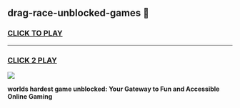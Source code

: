 
## drag-race-unblocked-games 👋
<h3>
<a href="https://premium.freeplayer.one?title=drag-race-unblocked-games&ref=14F">CLICK TO PLAY</a></h3>
<hr>

<h3>
<a href="https://premium.freeplayer.one?title=drag-race-unblocked-games&ref=14F">CLICK 2 PLAY</a>
  
</h3>

<a href="https://premium.freeplayer.one?title=drag-race-unblocked-games&ref=12F/"><img src="https://clearcache.store/games.png"></a>


**worlds hardest game unblocked: Your Gateway to Fun and Accessible Online Gaming**
